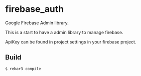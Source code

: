 firebase_auth
=====

Google Firebase Admin library.

This is a start to have a admin library to manage firebase.

ApiKey can be found in project settings in your firebase project.

Build
-----

    $ rebar3 compile
